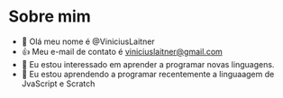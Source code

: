 # Sobre mim
- 👋 Olá meu nome é @ViniciusLaitner
- 👍 Meu e-mail de contato é viniciuslaitner@gmail.com
- 👀 Eu estou interessado em aprender a programar novas linguagens.
- 🌱 Eu estou aprendendo a programar recentemente a linguaagem de JvaScript e Scratch
